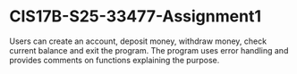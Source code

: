 # CIS17B-S25-33477-Assignment1
Users can create an account, deposit money, withdraw money, check current balance and exit the program.
The program uses error handling and provides comments on functions explaining the purpose.
